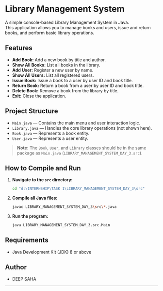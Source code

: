 # Library Management System

A simple console-based Library Management System in Java.  
This application allows you to manage books and users, issue and return books, and perform basic library operations.

## Features

- **Add Book:** Add a new book by title and author.
- **Show All Books:** List all books in the library.
- **Add User:** Register a new user by name.
- **Show All Users:** List all registered users.
- **Issue Book:** Issue a book to a user by user ID and book title.
- **Return Book:** Return a book from a user by user ID and book title.
- **Delete Book:** Remove a book from the library by title.
- **Exit:** Close the application.

## Project Structure

- `Main.java` — Contains the main menu and user interaction logic.
- `Library.java` — Handles the core library operations (not shown here).
- `Book.java` — Represents a book entity.
- `User.java` — Represents a user entity.

> **Note:** The `Book`, `User`, and `Library` classes should be in the same package as `Main.java` (`LIBRARY_MANAGEMENT_SYSTEM_DAY_3.src`).

## How to Compile and Run

1. **Navigate to the `src` directory:**
    ```sh
    cd "d:\INTERNSHIP\TASK 1\LIBRARY_MANAGEMENT_SYSTEM_DAY_3\src"
    ```

2. **Compile all Java files:**
    ```sh
    javac LIBRARY_MANAGEMENT_SYSTEM_DAY_3\src\*.java
    ```

3. **Run the program:**
    ```sh
    java LIBRARY_MANAGEMENT_SYSTEM_DAY_3.src.Main
    ```

## Requirements

- Java Development Kit (JDK) 8 or above

## Author

- DEEP SAHA

---